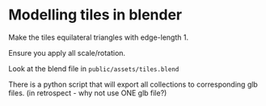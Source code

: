 # Modelling tiles in blender

Make the tiles equilateral triangles with edge-length 1.

Ensure you apply all scale/rotation.

Look at the blend file in `public/assets/tiles.blend`

There is a python script that will export all collections to corresponding glb files. (in retrospect - why not use ONE glb file?)
